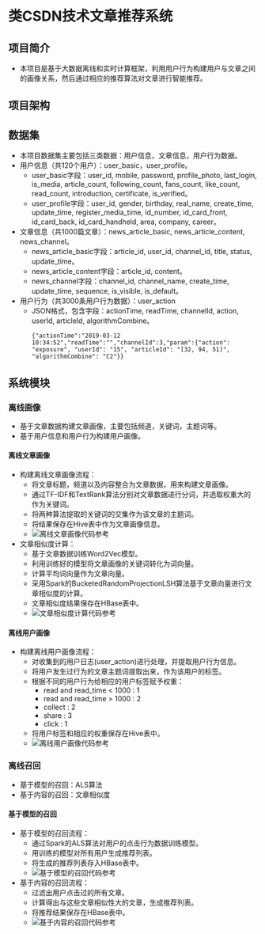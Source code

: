 # 类CSDN技术文章推荐系统

## 项目简介

  - 本项目是基于大数据离线和实时计算框架，利用用户行为构建用户与文章之间的画像关系，然后通过相应的推荐算法对文章进行智能推荐。

## 项目架构



## 数据集

  - 本项目数据集主要包括三类数据：用户信息，文章信息，用户行为数据。
  - 用户信息（共120个用户）：user_basic，user_profile。
    - user_basic字段：user_id, mobile, password, profile_photo, last_login, is_media, article_count, following_count, fans_count, like_count, read_count, introduction, certificate, is_verified。
    - user_profile字段：user_id, gender, birthday, real_name, create_time, update_time, register_media_time, id_number, id_card_front, id_card_back, id_card_handheld, area, company, career。
  - 文章信息（共1000篇文章）：news_article_basic, news_article_content, news_channel。
    - news_article_basic字段：article_id, user_id, channel_id, title, status, update_time。
    - news_article_content字段：article_id, content。
    - news_channel字段：channel_id, channel_name, create_time, update_time, sequence, is_visible, is_default。
  - 用户行为（共3000条用户行为数据）：user_action
    - JSON格式，包含字段：actionTime, readTime, channelId, action, userId, articleId, algorithmCombine。
      ```
      {"actionTime":"2019-03-12 10:34:52","readTime":"","channelId":3,"param":{"action": "exposure", "userId": "15", "articleId": "[32, 94, 51]", "algorithmCombine": "C2"}}
      ```

## 系统模块

### 离线画像

  - 基于文章数据构建文章画像，主要包括频道，关键词，主题词等。
  - 基于用户信息和用户行为构建用户画像。
  
#### 离线文章画像

  - 构建离线文章画像流程：
    - 将文章标题，频道以及内容整合为文章数据，用来构建文章画像。
    - 通过TF-IDF和TextRank算法分别对文章数据进行分词，并选取权重大的作为关键词。
    - 将两种算法提取的关键词的交集作为该文章的主题词。
    - 将结果保存在Hive表中作为文章画像信息。
    - ![离线文章画像代码参考](./代码/文章画像)
  - 文章相似度计算：
    - 基于文章数据训练Word2Vec模型。
    - 利用训练好的模型将文章画像的关键词转化为词向量。
    - 计算平均词向量作为文章向量。
    - 采用Spark的BucketedRandomProjectionLSH算法基于文章向量进行文章相似度的计算。
    - 文章相似度结果保存在HBase表中。
    - ![文章相似度计算代码参考](./代码/文章相似度)
    
#### 离线用户画像

  - 构建离线用户画像流程：
    - 对收集到的用户日志(user_action)进行处理，并提取用户行为信息。
    - 将用户发生过行为的文章主题词提取出来，作为该用户的标签。
    - 根据不同的用户行为给相应的用户标签赋予权重：
      - read and read_time < 1000 : 1
      - read and read_time > 1000 : 2
      - collect : 2
      - share : 3
      - click : 1
    - 将用户标签和相应的权重保存在Hive表中。
    - ![离线用户画像代码参考](./代码/用户画像)
  
### 离线召回

  - 基于模型的召回：ALS算法
  - 基于内容的召回：文章相似度
  
#### 基于模型的召回

  - 基于模型的召回流程：
    - 通过Spark的ALS算法对用户的点击行为数据训练模型。
    - 用训练的模型对所有用户生成推荐列表。
    - 将生成的推荐列表存入HBase表中。
    - ![基于模型的召回代码参考](./代码/基于模型的召回)
  - 基于内容的召回流程：
    - 过滤出用户点击过的所有文章。
    - 计算得出与这些文章相似性大的文章，生成推荐列表。
    - 将推荐结果保存在HBase表中。
    - ![基于内容的召回代码参考](./代码/基于内容的召回)
    
  
  
  
  
  
    
    
  

